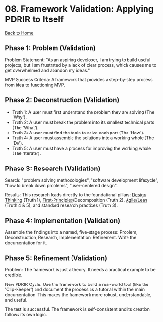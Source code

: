 # 08. Framework Validation: Applying PDRIR to Itself

[Back to Home](../index.md)

## Phase 1: Problem (Validation)

Problem Statement: "As an aspiring developer, I am trying to build useful projects, but I am frustrated by a lack of clear process, which causes me to get overwhelmed and abandon my ideas."

MVP Success Criteria: A framework that provides a step-by-step process from idea to functioning MVP.

## Phase 2: Deconstruction (Validation)

- Truth 1: A user must first understand the problem they are solving (The 'Why').
- Truth 2: A user must break the problem into its smallest technical parts (The 'What').
- Truth 3: A user must find the tools to solve each part (The 'How').
- Truth 4: A user must assemble the solutions into a working whole (The 'Do').
- Truth 5: A user must have a process for improving the working whole (The 'Iterate').

## Phase 3: Research (Validation)

Search: "problem solving methodologies", "software development lifecycle", "how to break down problems", "user-centered design".

Results: This research leads directly to the foundational pillars: [Design Thinking](../guides/design_thinking.md) (Truth 1), [First-Principles](../guides/first_principles_thinking.md)/Decomposition (Truth 2), [Agile/Lean](../guides/agile_development.md) (Truth 4 & 5), and standard research practices (Truth 3).

## Phase 4: Implementation (Validation)

Assemble the findings into a named, five-stage process: Problem, Deconstruction, Research, Implementation, Refinement. Write the documentation for it.

## Phase 5: Refinement (Validation)

Problem: The framework is just a theory. It needs a practical example to be credible.

New PDRIR Cycle: Use the framework to build a real-world tool (like the 'Clip-Keeper') and document the process as a tutorial within the main documentation. This makes the framework more robust, understandable, and useful.

The test is successful. The framework is self-consistent and its creation follows its own logic.

